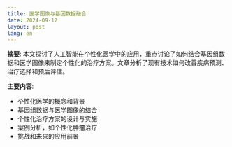 ```yaml
---
title: 医学图像与基因数据融合
date: 2024-09-12
layout: post
lang: en
---
```


**摘要**:
本文探讨了人工智能在个性化医学中的应用，重点讨论了如何结合基因组数据和医学图像来制定个性化的治疗方案。文章分析了现有技术如何改善疾病预测、治疗选择和预后评估。

**主要内容**:
- 个性化医学的概念和背景
- 基因组数据与医学图像的结合
- 个性化治疗方案的设计与实施
- 案例分析，如个性化肿瘤治疗
- 挑战和未来的应用前景
